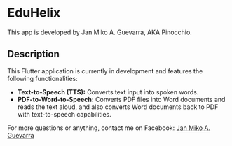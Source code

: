 # EduHelix

This app is developed by Jan Miko A. Guevarra, AKA Pinocchio.

## Description

This Flutter application is currently in development and features the following functionalities:

- **Text-to-Speech (TTS):** Converts text input into spoken words.
- **PDF-to-Word-to-Speech:** Converts PDF files into Word documents and reads the text aloud, and also converts Word documents back to PDF with text-to-speech capabilities.

For more questions or anything, contact me on Facebook: [Jan Miko A. Guevarra](https://www.facebook.com/phoebe.finley.96)
